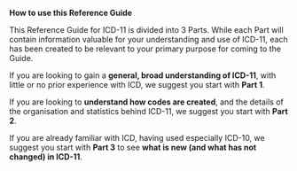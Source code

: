 **How to use this Reference Guide**

This Reference Guide for ICD-11 is divided into 3 Parts. While each Part will contain information valuable for your understanding and use of ICD-11, each has been created to be relevant to your primary purpose for coming to the Guide.

If you are looking to gain a **general, broad understanding of ICD-11**, with little or no prior experience with ICD, we suggest you start with **Part 1**.

If you are looking to **understand how codes are created**, and the details of the organisation and statistics behind ICD-11, we suggest you start with **Part 2**.

If you are already familiar with ICD, having used especially ICD-10, we suggest you start with **Part 3** to see **what is new (and what has not changed) in ICD-11**.
